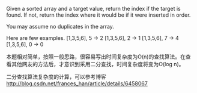 Given a sorted array and a target value, return the index if the target is found. If not, return the index where it would be if it were inserted in order.

You may assume no duplicates in the array.

Here are few examples.
[1,3,5,6], 5 → 2
[1,3,5,6], 2 → 1
[1,3,5,6], 7 → 4
[1,3,5,6], 0 → 0

本题相对简单，按照一般思路，很容易写出时间复杂度为O(n)的查找算法。在查看其他网友的方法后，才意识到采用二分查找，时间复杂度将变为O(log n)。

二分查找算法复杂度的计算，可以参考博客 http://blog.csdn.net/frances_han/article/details/6458067
